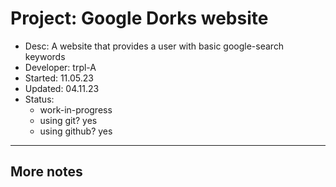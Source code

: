 # Project:      Google Dorks website
- Desc:         A website that provides a user with basic google-search keywords
- Developer:    trpl-A
- Started:      11.05.23
- Updated:      04.11.23
- Status:   
    * work-in-progress
    * using git?    yes
    * using github? yes
---

## More notes
